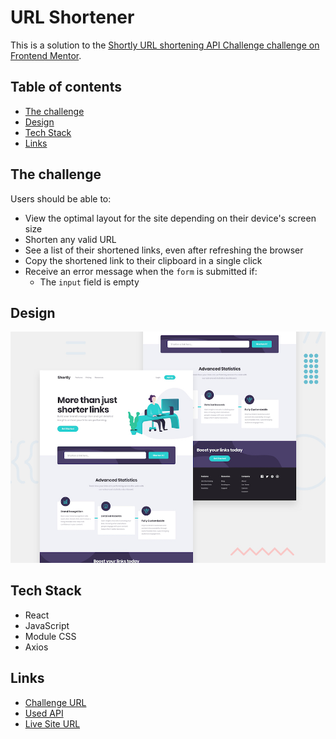 # URL Shortener

This is a solution to the [Shortly URL shortening API Challenge challenge on Frontend Mentor](https://www.frontendmentor.io/challenges/url-shortening-api-landing-page-2ce3ob-G).

## Table of contents

- [The challenge](#the-challenge)
- [Design](#design)
- [Tech Stack](#tech-stack)
- [Links](#links)

## The challenge

Users should be able to:

- View the optimal layout for the site depending on their device's screen size
- Shorten any valid URL
- See a list of their shortened links, even after refreshing the browser
- Copy the shortened link to their clipboard in a single click
- Receive an error message when the `form` is submitted if:
  - The `input` field is empty

## Design

![](./readme-assets/desktop-preview.jpg)

## Tech Stack

- React
- JavaScript
- Module CSS
- Axios

## Links

- [Challenge URL](https://www.frontendmentor.io/challenges/url-shortening-api-landing-page-2ce3ob-G)
- [Used API](https://rapidapi.com/farolan/api/url-shortener23/)
- [Live Site URL](https://06-url-shortener.vercel.app/)
